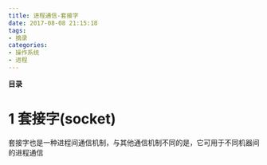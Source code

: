 ```yaml
---
title: 进程通信-套接字
date: 2017-08-08 21:15:18
tags: 
- 摘录
categories: 
- 操作系统
- 进程
---
```


__目录__

<!-- toc -->
<!--more-->

# 1 套接字(socket)

套接字也是一种进程间通信机制，与其他通信机制不同的是，它可用于不同机器间的进程通信
